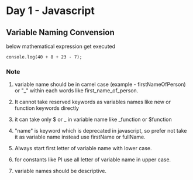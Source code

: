 # Day 1 - Javascript 

##  Variable Naming Convension

below mathematical expression get executed 
```
console.log(40 + 8 + 23 - 7);
```

### Note 
1. variable name should be in camel case (example - firstNameOfPerson) or "_" within each words like first_name_of_person.

2. It cannot take reserved keywords as variables names like new or function keywords directly

3. it can take only $ or _ in variable name like _function or $function

4. "name" is keyword which is deprecated in javascript, so prefer not take it as variable name instead use firstName or fullName.

5. Always start first letter of variable name with lower case.

6. for constants like PI use all letter of variable name in upper case.

7. variable names should be descriptive.
